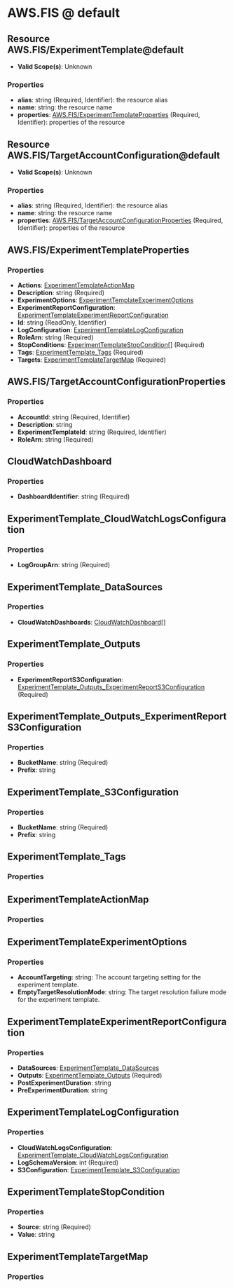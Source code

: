 # AWS.FIS @ default

## Resource AWS.FIS/ExperimentTemplate@default
* **Valid Scope(s)**: Unknown
### Properties
* **alias**: string (Required, Identifier): the resource alias
* **name**: string: the resource name
* **properties**: [AWS.FIS/ExperimentTemplateProperties](#awsfisexperimenttemplateproperties) (Required, Identifier): properties of the resource

## Resource AWS.FIS/TargetAccountConfiguration@default
* **Valid Scope(s)**: Unknown
### Properties
* **alias**: string (Required, Identifier): the resource alias
* **name**: string: the resource name
* **properties**: [AWS.FIS/TargetAccountConfigurationProperties](#awsfistargetaccountconfigurationproperties) (Required, Identifier): properties of the resource

## AWS.FIS/ExperimentTemplateProperties
### Properties
* **Actions**: [ExperimentTemplateActionMap](#experimenttemplateactionmap)
* **Description**: string (Required)
* **ExperimentOptions**: [ExperimentTemplateExperimentOptions](#experimenttemplateexperimentoptions)
* **ExperimentReportConfiguration**: [ExperimentTemplateExperimentReportConfiguration](#experimenttemplateexperimentreportconfiguration)
* **Id**: string (ReadOnly, Identifier)
* **LogConfiguration**: [ExperimentTemplateLogConfiguration](#experimenttemplatelogconfiguration)
* **RoleArn**: string (Required)
* **StopConditions**: [ExperimentTemplateStopCondition](#experimenttemplatestopcondition)[] (Required)
* **Tags**: [ExperimentTemplate_Tags](#experimenttemplatetags) (Required)
* **Targets**: [ExperimentTemplateTargetMap](#experimenttemplatetargetmap) (Required)

## AWS.FIS/TargetAccountConfigurationProperties
### Properties
* **AccountId**: string (Required, Identifier)
* **Description**: string
* **ExperimentTemplateId**: string (Required, Identifier)
* **RoleArn**: string (Required)

## CloudWatchDashboard
### Properties
* **DashboardIdentifier**: string (Required)

## ExperimentTemplate_CloudWatchLogsConfiguration
### Properties
* **LogGroupArn**: string (Required)

## ExperimentTemplate_DataSources
### Properties
* **CloudWatchDashboards**: [CloudWatchDashboard](#cloudwatchdashboard)[]

## ExperimentTemplate_Outputs
### Properties
* **ExperimentReportS3Configuration**: [ExperimentTemplate_Outputs_ExperimentReportS3Configuration](#experimenttemplateoutputsexperimentreports3configuration) (Required)

## ExperimentTemplate_Outputs_ExperimentReportS3Configuration
### Properties
* **BucketName**: string (Required)
* **Prefix**: string

## ExperimentTemplate_S3Configuration
### Properties
* **BucketName**: string (Required)
* **Prefix**: string

## ExperimentTemplate_Tags
### Properties

## ExperimentTemplateActionMap
### Properties

## ExperimentTemplateExperimentOptions
### Properties
* **AccountTargeting**: string: The account targeting setting for the experiment template.
* **EmptyTargetResolutionMode**: string: The target resolution failure mode for the experiment template.

## ExperimentTemplateExperimentReportConfiguration
### Properties
* **DataSources**: [ExperimentTemplate_DataSources](#experimenttemplatedatasources)
* **Outputs**: [ExperimentTemplate_Outputs](#experimenttemplateoutputs) (Required)
* **PostExperimentDuration**: string
* **PreExperimentDuration**: string

## ExperimentTemplateLogConfiguration
### Properties
* **CloudWatchLogsConfiguration**: [ExperimentTemplate_CloudWatchLogsConfiguration](#experimenttemplatecloudwatchlogsconfiguration)
* **LogSchemaVersion**: int (Required)
* **S3Configuration**: [ExperimentTemplate_S3Configuration](#experimenttemplates3configuration)

## ExperimentTemplateStopCondition
### Properties
* **Source**: string (Required)
* **Value**: string

## ExperimentTemplateTargetMap
### Properties

